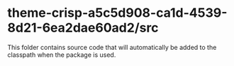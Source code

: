 # theme-crisp-a5c5d908-ca1d-4539-8d21-6ea2dae60ad2/src

This folder contains source code that will automatically be added to the classpath when
the package is used.
